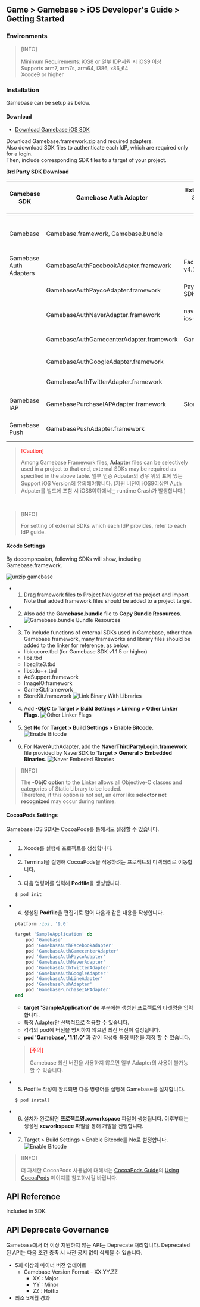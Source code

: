 ## Game > Gamebase > iOS Developer's Guide > Getting Started

### Environments


> [INFO]
>
> Minimum Requirements: iOS8 or 일부 IDP지원 시 iOS9 이상 <br/>
> Supports arm7, arm7s, arm64, i386, x86_64<br/>
> Xcode9 or higher
>


### Installation

Gamebase can be setup as below.

#### Download

* [Download Gamebase iOS SDK](/Download/#game-gamebase)

Download Gamebase.framework.zip and required adapters.<br/>
Also download SDK files to authenticate each IdP, which are required only for a login.<br/>
Then, include corresponding SDK files to a target of your project.

**3rd Party SDK Download**

| Gamebase SDK | Gamebase Auth Adapter | External(iOS) SDK & Compatible Version | Usage | External SDK Download Link | Support iOS Version |
| --- | --- | --- | --- | --- | --- |
| Gamebase | Gamebase.framework, Gamebase.bundle |  | Includes Gamebase interface and key logics |  | iOS8 or later |
| Gamebase Auth Adapters | GamebaseAuthFacebookAdapter.framework | FacebookSDK v4.17.0 | Supports Facebook logins | [LINK \[Go to Download\]](https://developers.facebook.com/docs/ios/downloads) | iOS8 or later |
|  | GamebaseAuthPaycoAdapter.framework | PaycoID Login 3rd SDK v1.1.6 | Supports Payco logins | [LINK \[Go to Download\]](https://developers.payco.com/guide/sdk/download) | iOS8 or later |
|  | GamebaseAuthNaverAdapter.framework | naveridlogin-sdk-ios-4.0.9 | Supports Naver logins | [LINK \[Go to Download\]](https://developers.naver.com/docs/login/sdks/) | iOS9 or later |
|  | GamebaseAuthGamecenterAdapter.framework | GameKit.framework | Supports Gamecenter logins |  | iOS8 or later |
|  | GamebaseAuthGoogleAdapter.framework | | Google 로그인을 지원 | | iOS9 or later |
|  | GamebaseAuthTwitterAdapter.framework | | Twitter 로그인을 지원 | | iOS8 or later |
| Gamebase IAP | GamebasePurchaseIAPAdapter.framework | StoreKit.framework | Supports in-game purchase | Gamebase Included in IAP | iOS8 or later |
| Gamebase Push | GamebasePushAdapter.framework |  | Supports Push | Included in Gamebase | iOS8 or later |



> <font color="red">[Caution]</font><br/>
>
> Among Gamebase Framework files, **Adapter** files can be selectively used in a project to that end, external SDKs may be required as specified in the above table.
> 일부 인증 Adpater의 경우 위의 표에 있는 Support iOS Version에 유의해야합니다.
> (지원 버전이 iOS9이상인 Auth Adpater를 빌드에 포함 시 iOS8이하에서는 runtime Crash가 발생합니다.)

<br/>


> [INFO]
> 
> For setting of external SDKs which each IdP provides, refer to each IdP guide.
>

#### Xcode Settings

By decompression, following SDKs will show, including Gamebase.framework.

![unzip gamebase](http://static.toastoven.net/prod_gamebase/iOSDevelopersGuide/ios-developers-guide-installation-002_1.0.0.png)


* 1) Drag framework files to Project Navigator of the project and import. Note that added framework files should be added to a project target.
* 2) Also add the **Gamebase.bundle** file to **Copy Bundle Resources**.
![Gamebase.bundle Bundle Resources](http://static.toastoven.net/prod_gamebase/iOSDevelopersGuide/ios-developers-guide-installation-003_1.0.0.png)
* 3) To include functions of external SDKs used in Gamebase, other than Gamebase framework, many frameworks and library files should be added to the linker for reference, as below.
    * libicucore.tbd (for Gamebase SDK v1.1.5 or higher)
    * libz.tbd
    * libsqlite3.tbd
    * libstdc++.tbd
    * AdSupport.framework
    * ImageIO.framework
    * GameKit.framework
    * StoreKit.framework
![Link Binary With Libraries](http://static.toastoven.net/prod_gamebase/iOSDevelopersGuide/ios-developers-guide-installation-005_1.0.0.png)
* 4) Add **-ObjC** to **Target > Build Settings > Linking > Other Linker Flags**.
![Other Linker Flags](http://static.toastoven.net/prod_gamebase/iOSDevelopersGuide/ios-developers-guide-installation-006_1.0.0.png)
* 5) Set **No** for **Target > Build Settings > Enable Bitcode**.
![Enable Bitcode](http://static.toastoven.net/prod_gamebase/iOSDevelopersGuide/ios-developers-guide-installation-007_1.0.0.png)
* 6) For NaverAuthAdapter, add the **NaverThirdPartyLogin.framework** file provided by NaverSDK to **Target > General > Embedded Binaries**.
 ![Naver Embeded Binaries](http://static.toastoven.net/prod_gamebase/iOSDevelopersGuide/ios-developers-guide-started-001_1.7.0.png)

> [INFO]
>
> The **-ObjC option** to the Linker allows all Objective-C classes and categories of Static Library to be loaded. <br/>
> Therefore, if this option is not set, an error like **selector not recognized** may occur during runtime.
>

#### CocoaPods Settings

Gamebase iOS SDK는 CocoaPods를 통해서도 설정할 수 있습니다.

* 1) Xcode를 실행해 프로젝트를 생성합니다.
* 2) Terminal을 실행해 CocoaPods을 적용하려는 프로젝트의 디렉터리로 이동합니다.
* 3) 다음 명령어를 입력해 **Podfile**을 생성합니다.
    ```shell
    $ pod init
    ``` 
* 4) 생성된 **Podfile**을 편집기로 열어 다음과 같은 내용을 작성합니다.
    ```ruby
    platform :ios, '9.0'

    target 'SampleApplication' do
        pod 'Gamebase'
        pod 'GamebaseAuthFacebookAdapter'
        pod 'GamebaseAuthGamecenterAdapter'
        pod 'GamebaseAuthPaycoAdapter'
        pod 'GamebaseAuthNaverAdapter'
        pod 'GamebaseAuthTwitterAdapter'
        pod 'GamebaseAuthGoogleAdapter'
        pod 'GamebaseAuthLineAdapter'
        pod 'GamebasePushAdapter'
        pod 'GamebasePurchaseIAPAdapter'
    end
    ```
    * **target 'SampleApplication' do** 부분에는 생성한 프로젝트의 타겟명을 입력합니다.
    * 특정 Adapter만 선택적으로 적용할 수 있습니다.
    * 각각의 pod에 버전을 명시하지 않으면 최신 버전이 설정됩니다.
    * **pod 'Gamebase', '1.11.0'** 과 같이 작성해 특정 버전을 지정 할 수 있습니다.
    > <font color="red">[주의]</font><br/>
    >
    > Gamebase 최신 버전을 사용하지 않으면 일부 Adapter의 사용이 불가능 할 수 있습니다.
    >

* 5) Podfile 작성이 완료되면 다음 명령어를 실행해 Gamebase를 설치합니다.
    ```shell
    $ pod install
    ```
* 6) 설치가 완료되면 **프로젝트명.xcworkspace** 파일이 생성됩니다. 이후부터는 생성된 **xcworkspace** 파일을 통해 개발을 진행합니다.
* 7) Target > Build Settings > Enable Bitcode를 No로 설정합니다. 
![Enable Bitcode](http://static.toastoven.net/prod_gamebase/iOSDevelopersGuide/ios-developers-guide-installation-007_1.0.0.png)


> [INFO]
>
> 더 자세한 CocoaPods 사용법에 대해서는 [CocoaPods Guide](https://guides.cocoapods.org/)의 [Using CocoaPods](https://guides.cocoapods.org/using/index.html) 페이지를 참고하시길 바랍니다.
>

## API Reference

Included in SDK.

## API Deprecate Governance

Gamebase에서 더 이상 지원하지 않는 API는 Deprecate 처리합니다.
Deprecated 된 API는 다음 조건 충족 시 사전 공지 없이 삭제될 수 있습니다.
* 5회 이상의 마이너 버전 업데이트
	* Gamebase Version Format - XX.YY.ZZ
		* XX : Major
		* YY : Minor
		* ZZ : Hotfix
* 최소 5개월 경과
